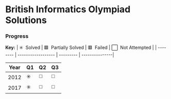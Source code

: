 # British Informatics Olympiad Solutions

### Progress

**Key:** 
| ✳️ &nbsp;Solved | 🟩 &nbsp;Partially Solved | 🟥 &nbsp;Failed | ⬜️ &nbsp;Not Attempted |
| -------- | ------------------ | --------- | ---------------|

| Year | Q1 | Q2 | Q3 |
| ---- | -- | -- | -- |
| 2012 | ✳️ | ◻️ | ◻️ |
| 2017 | ✳️ | ◻️ | ◻️ |
